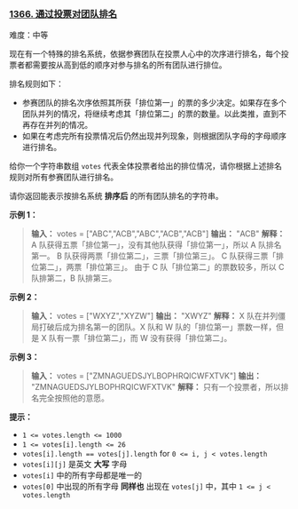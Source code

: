 ### [1366\. 通过投票对团队排名](https://leetcode.cn/problems/rank-teams-by-votes/)

难度：中等

现在有一个特殊的排名系统，依据参赛团队在投票人心中的次序进行排名，每个投票者都需要按从高到低的顺序对参与排名的所有团队进行排位。

排名规则如下：

- 参赛团队的排名次序依照其所获「排位第一」的票的多少决定。如果存在多个团队并列的情况，将继续考虑其「排位第二」的票的数量。以此类推，直到不再存在并列的情况。
- 如果在考虑完所有投票情况后仍然出现并列现象，则根据团队字母的字母顺序进行排名。

给你一个字符串数组 `votes` 代表全体投票者给出的排位情况，请你根据上述排名规则对所有参赛团队进行排名。

请你返回能表示按排名系统 **排序后** 的所有团队排名的字符串。

**示例 1：**

> **输入：** votes = ["ABC","ACB","ABC","ACB","ACB"]
> **输出：** "ACB"
> **解释：**
> A 队获得五票「排位第一」，没有其他队获得「排位第一」，所以 A 队排名第一。
> B 队获得两票「排位第二」，三票「排位第三」。
> C 队获得三票「排位第二」，两票「排位第三」。
> 由于 C 队「排位第二」的票数较多，所以 C 队排第二，B 队排第三。

**示例 2：**

> **输入：** votes = ["WXYZ","XYZW"]
> **输出：** "XWYZ"
> **解释：**
> X 队在并列僵局打破后成为排名第一的团队。X 队和 W 队的「排位第一」票数一样，但是 X 队有一票「排位第二」，而 W 没有获得「排位第二」。

**示例 3：**

> **输入：** votes = ["ZMNAGUEDSJYLBOPHRQICWFXTVK"]
> **输出：** "ZMNAGUEDSJYLBOPHRQICWFXTVK"
> **解释：** 只有一个投票者，所以排名完全按照他的意愿。

**提示：**

- `1 <= votes.length <= 1000`
- `1 <= votes[i].length <= 26`
- `votes[i].length == votes[j].length` for `0 <= i, j < votes.length`
- `votes[i][j]` 是英文 **大写** 字母
- `votes[i]` 中的所有字母都是唯一的
- `votes[0]` 中出现的所有字母 **同样也** 出现在 `votes[j]` 中，其中 `1 <= j < votes.length`
